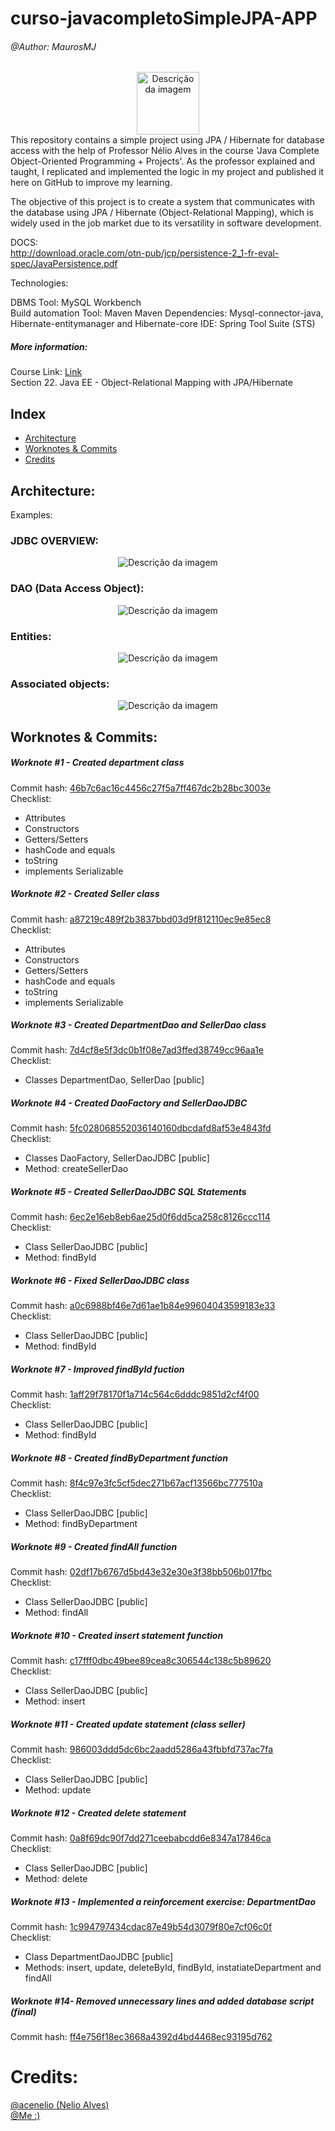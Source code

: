 # curso-javacompletoSimpleJPA-APP


###### @Author: MaurosMJ
<div style="text-align:center;">
    <img src="https://hibernate.org/images/hibernate-logo.svg" alt="Descrição da imagem" width="100" height="100">
</div>
This repository contains a simple project using JPA / Hibernate for database access with the help of Professor Nélio Alves in the course 'Java Complete Object-Oriented Programming + Projects'. As the professor explained and taught, I replicated and implemented the logic in my project and published it here on GitHub to improve my learning.

The objective of this project is to create a system that communicates with the database using JPA / Hibernate (Object-Relational Mapping), which is widely used in the job market due to its versatility in software development.

DOCS:  
http://download.oracle.com/otn-pub/jcp/persistence-2_1-fr-eval-spec/JavaPersistence.pdf

Technologies:

DBMS Tool: MySQL Workbench  
Build automation Tool: Maven
Maven Dependencies: Mysql-connector-java, Hibernate-entitymanager and Hibernate-core
IDE: Spring Tool Suite (STS)

##### More information:
Course Link: [Link](https://www.udemy.com/course/java-curso-completo)  
Section 22. Java EE - Object-Relational Mapping with JPA/Hibernate

## Index

- [Architecture](#architecture-1)
- [Worknotes & Commits](#Worknotes&Commits)
- [Credits](#Credits)

## Architecture:

Examples:

### JDBC OVERVIEW:

<div style="text-align:center;">
    <img src="https://imgur.com/dVlLTjn.png" alt="Descrição da imagem">
</div>

###  DAO (Data Access Object):

<div style="text-align:center;">
    <img src="https://imgur.com/3XsmluH.png" alt="Descrição da imagem">
</div>

### Entities:  

<div style="text-align:center;">
    <img src="https://imgur.com/n3fZwPY.png" alt="Descrição da imagem">
</div>

### Associated objects:  

<div style="text-align:center;">
    <img src="https://imgur.com/jLyqsXl.png" alt="Descrição da imagem">
</div>

## Worknotes & Commits:

##### Worknote #1 - Created department class
Commit hash: [46b7c6ac16c4456c27f5a7ff467dc2b28bc3003e](https://github.com/MaurosMJ/curso-javacompletoProj-Dao-JDBC/commit/46b7c6ac16c4456c27f5a7ff467dc2b28bc3003e)  
Checklist:
* Attributes
* Constructors
* Getters/Setters
* hashCode and equals
* toString
* implements Serializable

##### Worknote #2 - Created Seller class
Commit hash: [a87219c489f2b3837bbd03d9f812110ec9e85ec8](https://github.com/MaurosMJ/curso-javacompletoProj-Dao-JDBC/commit/a87219c489f2b3837bbd03d9f812110ec9e85ec8)  
Checklist:
* Attributes
* Constructors
* Getters/Setters
* hashCode and equals
* toString
* implements Serializable

##### Worknote #3 - Created DepartmentDao and SellerDao class
Commit hash: [7d4cf8e5f3dc0b1f08e7ad3ffed38749cc96aa1e](https://github.com/MaurosMJ/curso-javacompletoProj-Dao-JDBC/commit/7d4cf8e5f3dc0b1f08e7ad3ffed38749cc96aa1e)  
Checklist:
* Classes DepartmentDao, SellerDao [public]

##### Worknote #4 - Created DaoFactory and SellerDaoJDBC
Commit hash: [5fc028068552036140160dbcdafd8af53e4843fd](https://github.com/MaurosMJ/curso-javacompletoProj-Dao-JDBC/commit/5fc028068552036140160dbcdafd8af53e4843fd)  
Checklist:
* Classes DaoFactory, SellerDaoJDBC [public]
* Method: createSellerDao

##### Worknote #5 - Created SellerDaoJDBC SQL Statements
Commit hash: [6ec2e16eb8eb6ae25d0f6dd5ca258c8126ccc114](https://github.com/MaurosMJ/curso-javacompletoProj-Dao-JDBC/commit/6ec2e16eb8eb6ae25d0f6dd5ca258c8126ccc114)  
Checklist:
* Class SellerDaoJDBC [public]
* Method: findById

##### Worknote #6 - Fixed SellerDaoJDBC class
Commit hash: [a0c6988bf46e7d61ae1b84e99604043599183e33](https://github.com/MaurosMJ/curso-javacompletoProj-Dao-JDBC/commit/a0c6988bf46e7d61ae1b84e99604043599183e33)  
Checklist:
* Class SellerDaoJDBC [public]
* Method: findById

##### Worknote #7 - Improved findById fuction
Commit hash: [1aff29f78170f1a714c564c6dddc9851d2cf4f00](https://github.com/MaurosMJ/curso-javacompletoProj-Dao-JDBC/commit/1aff29f78170f1a714c564c6dddc9851d2cf4f00)  
Checklist:
* Class SellerDaoJDBC [public]
* Method: findById

##### Worknote #8 - Created findByDepartment function
Commit hash: [8f4c97e3fc5cf5dec271b67acf13566bc777510a](https://github.com/MaurosMJ/curso-javacompletoProj-Dao-JDBC/commit/8f4c97e3fc5cf5dec271b67acf13566bc777510a)  
Checklist:
* Class SellerDaoJDBC [public]
* Method: findByDepartment

##### Worknote #9 - Created findAll function
Commit hash: [02df17b6767d5bd43e32e30e3f38bb506b017fbc](https://github.com/MaurosMJ/curso-javacompletoProj-Dao-JDBC/commit/02df17b6767d5bd43e32e30e3f38bb506b017fbc)  
Checklist:
* Class SellerDaoJDBC [public]
* Method: findAll

##### Worknote #10 - Created insert statement function
Commit hash: [c17fff0dbc49bee89cea8c306544c138c5b89620](https://github.com/MaurosMJ/curso-javacompletoProj-Dao-JDBC/commit/c17fff0dbc49bee89cea8c306544c138c5b89620)  
Checklist:
* Class SellerDaoJDBC [public]
* Method: insert

##### Worknote #11 - Created update statement (class seller)
Commit hash: [986003ddd5dc6bc2aadd5286a43fbbfd737ac7fa](https://github.com/MaurosMJ/curso-javacompletoProj-Dao-JDBC/commit/986003ddd5dc6bc2aadd5286a43fbbfd737ac7fa)  
Checklist:
* Class SellerDaoJDBC [public]
* Method: update

##### Worknote #12 - Created delete statement
Commit hash: [0a8f69dc90f7dd271ceebabcdd6e8347a17846ca](https://github.com/MaurosMJ/curso-javacompletoProj-Dao-JDBC/commit/0a8f69dc90f7dd271ceebabcdd6e8347a17846ca)  
Checklist:
* Class SellerDaoJDBC [public]
* Method: delete

##### Worknote #13 - Implemented a reinforcement exercise: DepartmentDao
Commit hash: [1c994797434cdac87e49b54d3079f80e7cf06c0f](https://github.com/MaurosMJ/curso-javacompletoProj-Dao-JDBC/commit/1c994797434cdac87e49b54d3079f80e7cf06c0f)  
Checklist:
* Class DepartmentDaoJDBC [public]
* Methods: insert, update, deleteById, findById, instatiateDepartment and findAll

##### Worknote #14- Removed unnecessary lines and added database script (final)
Commit hash: [ff4e756f18ec3668a4392d4bd4468ec93195d762](https://github.com/MaurosMJ/curso-javacompletoProj-Dao-JDBC/commit/ff4e756f18ec3668a4392d4bd4468ec93195d762)  

# Credits:
[@acenelio (Nelio Alves)](https://github.com/acenelio)  
[@Me :)](https://github.com/MaurosMJ)
